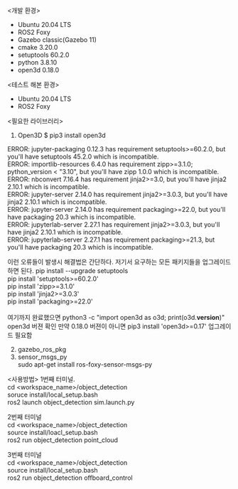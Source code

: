 <개발 환경>
- Ubuntu 20.04 LTS
- ROS2 Foxy
- Gazebo classic(Gazebo 11)
- cmake 3.20.0
- setuptools 60.2.0
- python 3.8.10
- open3d 0.18.0

<테스트 해본 환경>
- Ubuntu 20.04 LTS
- ROS2 Foxy

<필요한 라이브러리>
1. Open3D
$ pip3 install open3d

ERROR: jupyter-packaging 0.12.3 has requirement setuptools>=60.2.0, but you'll have setuptools 45.2.0 which is incompatible.\
ERROR: importlib-resources 6.4.0 has requirement zipp>=3.1.0; python_version < "3.10", but you'll have zipp 1.0.0 which is incompatible.\
ERROR: nbconvert 7.16.4 has requirement jinja2>=3.0, but you'll have jinja2 2.10.1 which is incompatible.\
ERROR: jupyter-server 2.14.0 has requirement jinja2>=3.0.3, but you'll have jinja2 2.10.1 which is incompatible.\
ERROR: jupyter-server 2.14.0 has requirement packaging>=22.0, but you'll have packaging 20.3 which is incompatible.\
ERROR: jupyterlab-server 2.27.1 has requirement jinja2>=3.0.3, but you'll have jinja2 2.10.1 which is incompatible.\
ERROR: jupyterlab-server 2.27.1 has requirement packaging>=21.3, but you'll have packaging 20.3 which is incompatible.

이런 오류들이 발생시 해결법은 간단하다.
저기서 요구하는 모든 패키지들을 업그레이드 하면 된다.
pip install --upgrade setuptools\
pip install 'setuptools>=60.2.0'\
pip install 'zipp>=3.1.0'\
pip install 'jinja2>=3.0.3'\
pip install 'packaging>=22.0'\
\
여기까지 완료했으면 
python3 -c "import open3d as o3d; print(o3d.__version__)"
open3d 버젼 확인
만약 0.18.0 버젼이 아니면
pip3 install 'open3d>=0.17'
업그레이드 필요함

2. gazebo_ros_pkg
3. sensor_msgs_py\
sudo apt-get install ros-foxy-sensor-msgs-py

<사용방법>
1번째 터미널.\
cd <workspace_name>/object_detection\
soruce install/local_setup.bash\
ros2 launch object_detection sim.launch.py

2번째 터미널\
cd <workspace_name>/object_detection\
source install/loacl_setup.bash\
ros2 run object_detection point_cloud

3번째 터미널\
cd <workspace_name>/object_detection\
source install/local_setup.bash\
ros2 run object_detection offboard_control

